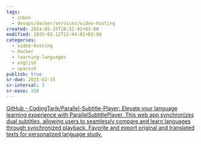```yaml
---
tags:
  - inbox
  - devops/docker/services/video-hosting
created: 2024-05-15T20:52:41+03:00
modified: 2025-02-12T12:44:01+03:00
categories:
  - video-hosting
  - docker
  - learning-languages
  - english
  - spanish
publish: true
sr-due: 2025-02-15
sr-interval: 3
sr-ease: 250
---
```

[GitHub - CodingTarik/Parallel-Subtitle-Player: Elevate your language learning experience with ParallelSubtitlePlayer. This web app synchronizes dual subtitles, allowing users to seamlessly compare and learn languages through synchronized playback. Favorite and export original and translated texts for personalized language study.](https://github.com/CodingTarik/Parallel-Subtitle-Player?tab=readme-ov-file)

